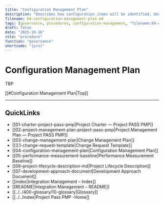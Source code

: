 ```yaml
---
title: "Configuration Management Plan"
description: "Describes how configuration items will be identified, documented, and controlled throughout the project lifecycle."
filename: 04-configuration-management-plan.md
tags: [governance, procedures, configuration-management, "filename:04-configuration-management-plan.md"]
draft: false
date: "2025-10-16"
role: "procedure"
function: "governance"
shortcode: "[pro]"
---
```

# Configuration Management Plan

TBP

[[#Configuration Management Plan|Top]]

---

## QuickLinks
- [[01-charter-project-pass-pmp|Project Charter — Project PASS PMP]]
- [[02-project-management-plan-project-pass-pmp|Project Management Plan — Project PASS PMP]]
- [[03-change-management-plan|Change Management Plan]]
- [[3.1-change-request-template|Change Request Template]]
- [[04-configuration-management-plan|Configuration Management Plan]]
- [[05-performance-measurement-baseline|Performance Measurement Baseline]]
- [[06-project-lifecycle-description-md|Project Lifecycle Description]]
- [[07-development-approach-document|Development Approach Document]]
- [[index|Integration Management – Index]]
- [[README|Integration Management – README]]
- [[../../400-glossary/10-glossary|Glossary]]
- [[../../index|Project Pass PMP -Home]]
